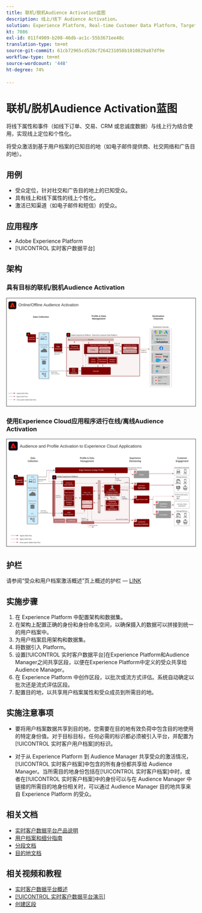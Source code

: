```yaml
---
title: 联机/脱机Audience Activation蓝图
description: 线上/线下 Audience Activation。
solution: Experience Platform, Real-time Customer Data Platform, Target, Audience Manager, Analytics, Experience Cloud Services, Data Collection
kt: 7086
exl-id: 011f4909-b208-46db-ac1c-55b3671ee48c
translation-type: tm+mt
source-git-commit: 61cb72965cd528cf264231058b1010829a87df9e
workflow-type: tm+mt
source-wordcount: '448'
ht-degree: 74%

---
```


# 联机/脱机Audience Activation蓝图

将线下属性和事件（如线下订单、交易、CRM 或忠诚度数据）与线上行为结合使用，实现线上定位和个性化。

将受众激活到基于用户档案的已知目的地（如电子邮件提供商、社交网络和广告目的地）。

## 用例

* 受众定位，针对社交和广告目的地上的已知受众。
* 具有线上和线下属性的线上个性化。
* 激活已知渠道（如电子邮件和短信）的受众。

## 应用程序

* Adobe Experience Platform
* [!UICONTROL 实时客户数据平台]

## 架构

### 具有目标的联机/脱机Audience Activation

<img src="assets/online_offline_activation.svg" alt="联机/脱机Audience Activation蓝图的参考体系结构" style="border:1px solid #4a4a4a" />

### 使用Experience Cloud应用程序进行在线/离线Audience Activation

<img src="assets/activation+apps.svg" alt="使用Experience Cloud应用程序的联机/脱机Audience Activation蓝图的参考体系结构" style="border:1px solid #4a4a4a" />

## 护栏

请参阅“受众和用户档案激活概述”页上概述的护栏 — [ LINK](overview.md)

## 实施步骤

1. 在 Experience Platform 中配置架构和数据集。
1. 在架构上配置正确的身份和身份命名空间，以确保摄入的数据可以拼接到统一的用户档案中。
1. 为用户档案启用架构和数据集。
1. 将数据引入 Platform。
1. 设置[!UICONTROL 实时客户数据平台]在Experience Platform和Audience Manager之间共享区段，以便在Experience Platform中定义的受众共享给Audience Manager。
1. 在 Experience Platform 中创作区段，以批次或流方式评估。系统自动确定以批次还是流式评估区段。
1. 配置目的地，以共享用户档案属性和受众成员到所需目的地。

## 实施注意事项

* 要将用户档案数据共享到目的地，您需要在目的地有效负荷中包含目的地使用的特定身份值。对于目标目标，任何必需的标识都必须被引入平台，并配置为[!UICONTROL 实时客户用户档案]的标识。

* 对于从 Experience Platform 到 Audience Manager 共享受众的激活情况，[!UICONTROL 实时客户档案]中包含的所有身份都共享给 Audience Manager。当所需目的地身份包括在[!UICONTROL 实时客户档案]中时，或者在[!UICONTROL 实时客户档案]中的身份可以与在 Audience Manager 中链接的所需目的地身份相关时，可以通过 Audience Manager 目的地共享来自 Experience Platform 的受众。

## 相关文档

* [实时客户数据平台产品说明](https://helpx.adobe.com/cn/legal/product-descriptions/real-time-customer-data-platform.html)
* [用户档案和细分指南](https://experienceleague.adobe.com/docs/experience-platform/profile/guardrails.html?lang=zh-Hans)
* [分段文档](https://experienceleague.adobe.com/docs/experience-platform/segmentation/api/streaming-segmentation.html?lang=zh-Hans)
* [目的地文档](https://experienceleague.adobe.com/docs/experience-platform/destinations/catalog/overview.html?lang=zh-Hans)

## 相关视频和教程

* [实时客户数据平台概述](https://experienceleague.adobe.com/docs/platform-learn/tutorials/application-services/rtcdp/understanding-the-real-time-customer-data-platform.html?lang=zh-Hans)
* [[!UICONTROL 实时客户数据平台演示]](https://experienceleague.adobe.com/docs/platform-learn/tutorials/application-services/rtcdp/demo.html?lang=zh-Hans)
* [创建区段](https://experienceleague.adobe.com/docs/platform-learn/tutorials/segments/create-segments.html?lang=zh-Hans)
